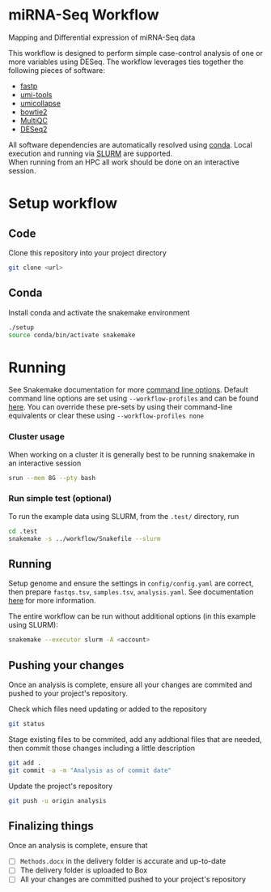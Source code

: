 # miRNA-Seq Workflow
Mapping and Differential expression of miRNA-Seq data

This workflow is designed to perform simple case-control analysis of one or more variables using DESeq.
The workflow leverages ties together the following pieces of software:
* [fastp](https://github.com/OpenGene/fastp)
* [umi-tools](https://umi-tools.readthedocs.io/en/latest)
* [umicollapse](https://github.com/Daniel-Liu-c0deb0t/UMICollapse)
* [bowtie2](https://bowtie-bio.sourceforge.net/bowtie2/manual.shtml)
* [MultiQC](https://multiqc.info/)
* [DESeq2](https://bioconductor.org/packages/release/bioc/html/DESeq2.html)

All software dependencies are automatically resolved using [conda](https://docs.conda.io/projects/conda/en/latest/user-guide/concepts/index.html).
Local execution and running via [SLURM](https://slurm.schedmd.com/) are supported.  
When running from an HPC all work should be done on an interactive session.

# Setup workflow
## Code
Clone this repository into your project directory
```sh
git clone <url>
```

## Conda
Install conda and activate the snakemake environment
```sh
./setup
source conda/bin/activate snakemake
```

# Running
See Snakemake documentation for more [command line options](https://snakemake.readthedocs.io/en/stable/executing/cli.html#all-options).
Default command line options are set using `--workflow-profiles` and can be found [here](workflow/profiles/config.yaml).
You can override these pre-sets by using their command-line equivalents or clear these using `--workflow-profiles none`

### Cluster usage
When working on a cluster it is generally best to be running snakemake in an interactive session
```sh 
srun --mem 8G --pty bash
```

### Run simple test (optional)
To run the example data using SLURM, from the `.test/` directory, run
```sh
cd .test
snakemake -s ../workflow/Snakefile --slurm
```

## Running
Setup genome and ensure the settings in `config/config.yaml` are correct, then prepare `fastqs.tsv`, `samples.tsv`, `analysis.yaml`.
See documentation [here](config/README.md) for more information.

The entire workflow can be run without additional options (in this example using SLURM):
```sh
snakemake --executor slurm -A <account>
```

## Pushing your changes
Once an analysis is complete, ensure all your changes are commited and pushed to your project's repository.

Check which files need updating or added to the repository
```sh
git status
```

Stage existing files to be commited, add any addtional files that are needed, then commit those changes including a little description
```sh
git add .
git commit -a -m "Analysis as of commit date"
```

Update the project's repository
```sh
git push -u origin analysis
```

## Finalizing things
Once an analysis is complete, ensure that
- [ ] `Methods.docx` in the delivery folder is accurate and up-to-date
- [ ] The delivery folder is uploaded to Box
- [ ] All your changes are committed pushed to your project's repository
